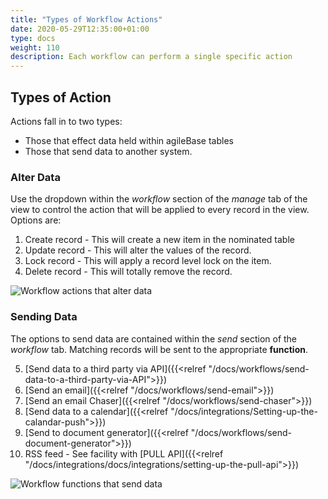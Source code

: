 ```yaml
---
title: "Types of Workflow Actions"
date: 2020-05-29T12:35:00+01:00
type: docs
weight: 110
description: Each workflow can perform a single specific action
---
```


## Types of Action

Actions fall in to two types: 

* Those that effect data held within agileBase tables 
* Those that send data to another system. 

### Alter Data
Use the dropdown within the _workflow_ section of the _manage_ tab of the view to control the action that will be applied to every record in the view.
Options are:
1) Create record - This will create a new item in the nominated table
2) Update record - This will alter the values of the record.
3) Lock record - This will apply a record level lock on the item.
4) Delete record - This will totally remove the record.

![Workflow actions that alter data](/workflow-manage.png)

### Sending Data
The options to send data are contained within the _send_ section of the _workflow_ tab. Matching records will be sent to the appropriate **function**.

5) [Send data to a third party via API]({{<relref "/docs/workflows/send-data-to-a-third-party-via-API">}})
6) [Send an email]({{<relref "/docs/workflows/send-email">}})
7) [Send an email Chaser]({{<relref "/docs/workflows/send-chaser">}})
8) [Send data to a calendar]({{<relref "/docs/integrations/Setting-up-the-calandar-push">}})
9) [Send to document generator]({{<relref "/docs/workflows/send-document-generator">}})
10) RSS feed - See facility with [PULL API]({{<relref "/docs/integrations/docs/integrations/setting-up-the-pull-api">}})

![Workflow functions that send data](/workflow-send.png)
